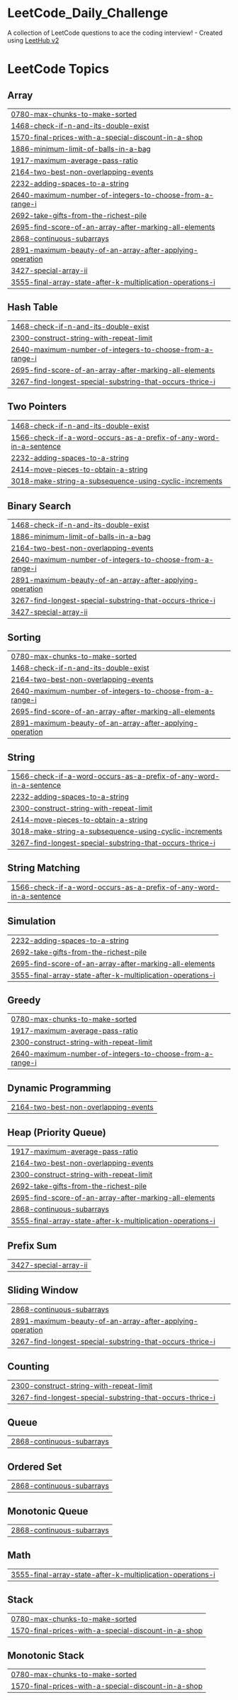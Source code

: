 # LeetCode_Daily_Challenge
A collection of LeetCode questions to ace the coding interview! - Created using [LeetHub v2](https://github.com/arunbhardwaj/LeetHub-2.0)

<!---LeetCode Topics Start-->
# LeetCode Topics
## Array
|  |
| ------- |
| [0780-max-chunks-to-make-sorted](https://github.com/fayza558/LeetCode_Daily_Challenge/tree/master/0780-max-chunks-to-make-sorted) |
| [1468-check-if-n-and-its-double-exist](https://github.com/fayza558/LeetCode_Daily_Challenge/tree/master/1468-check-if-n-and-its-double-exist) |
| [1570-final-prices-with-a-special-discount-in-a-shop](https://github.com/fayza558/LeetCode_Daily_Challenge/tree/master/1570-final-prices-with-a-special-discount-in-a-shop) |
| [1886-minimum-limit-of-balls-in-a-bag](https://github.com/fayza558/LeetCode_Daily_Challenge/tree/master/1886-minimum-limit-of-balls-in-a-bag) |
| [1917-maximum-average-pass-ratio](https://github.com/fayza558/LeetCode_Daily_Challenge/tree/master/1917-maximum-average-pass-ratio) |
| [2164-two-best-non-overlapping-events](https://github.com/fayza558/LeetCode_Daily_Challenge/tree/master/2164-two-best-non-overlapping-events) |
| [2232-adding-spaces-to-a-string](https://github.com/fayza558/LeetCode_Daily_Challenge/tree/master/2232-adding-spaces-to-a-string) |
| [2640-maximum-number-of-integers-to-choose-from-a-range-i](https://github.com/fayza558/LeetCode_Daily_Challenge/tree/master/2640-maximum-number-of-integers-to-choose-from-a-range-i) |
| [2692-take-gifts-from-the-richest-pile](https://github.com/fayza558/LeetCode_Daily_Challenge/tree/master/2692-take-gifts-from-the-richest-pile) |
| [2695-find-score-of-an-array-after-marking-all-elements](https://github.com/fayza558/LeetCode_Daily_Challenge/tree/master/2695-find-score-of-an-array-after-marking-all-elements) |
| [2868-continuous-subarrays](https://github.com/fayza558/LeetCode_Daily_Challenge/tree/master/2868-continuous-subarrays) |
| [2891-maximum-beauty-of-an-array-after-applying-operation](https://github.com/fayza558/LeetCode_Daily_Challenge/tree/master/2891-maximum-beauty-of-an-array-after-applying-operation) |
| [3427-special-array-ii](https://github.com/fayza558/LeetCode_Daily_Challenge/tree/master/3427-special-array-ii) |
| [3555-final-array-state-after-k-multiplication-operations-i](https://github.com/fayza558/LeetCode_Daily_Challenge/tree/master/3555-final-array-state-after-k-multiplication-operations-i) |
## Hash Table
|  |
| ------- |
| [1468-check-if-n-and-its-double-exist](https://github.com/fayza558/LeetCode_Daily_Challenge/tree/master/1468-check-if-n-and-its-double-exist) |
| [2300-construct-string-with-repeat-limit](https://github.com/fayza558/LeetCode_Daily_Challenge/tree/master/2300-construct-string-with-repeat-limit) |
| [2640-maximum-number-of-integers-to-choose-from-a-range-i](https://github.com/fayza558/LeetCode_Daily_Challenge/tree/master/2640-maximum-number-of-integers-to-choose-from-a-range-i) |
| [2695-find-score-of-an-array-after-marking-all-elements](https://github.com/fayza558/LeetCode_Daily_Challenge/tree/master/2695-find-score-of-an-array-after-marking-all-elements) |
| [3267-find-longest-special-substring-that-occurs-thrice-i](https://github.com/fayza558/LeetCode_Daily_Challenge/tree/master/3267-find-longest-special-substring-that-occurs-thrice-i) |
## Two Pointers
|  |
| ------- |
| [1468-check-if-n-and-its-double-exist](https://github.com/fayza558/LeetCode_Daily_Challenge/tree/master/1468-check-if-n-and-its-double-exist) |
| [1566-check-if-a-word-occurs-as-a-prefix-of-any-word-in-a-sentence](https://github.com/fayza558/LeetCode_Daily_Challenge/tree/master/1566-check-if-a-word-occurs-as-a-prefix-of-any-word-in-a-sentence) |
| [2232-adding-spaces-to-a-string](https://github.com/fayza558/LeetCode_Daily_Challenge/tree/master/2232-adding-spaces-to-a-string) |
| [2414-move-pieces-to-obtain-a-string](https://github.com/fayza558/LeetCode_Daily_Challenge/tree/master/2414-move-pieces-to-obtain-a-string) |
| [3018-make-string-a-subsequence-using-cyclic-increments](https://github.com/fayza558/LeetCode_Daily_Challenge/tree/master/3018-make-string-a-subsequence-using-cyclic-increments) |
## Binary Search
|  |
| ------- |
| [1468-check-if-n-and-its-double-exist](https://github.com/fayza558/LeetCode_Daily_Challenge/tree/master/1468-check-if-n-and-its-double-exist) |
| [1886-minimum-limit-of-balls-in-a-bag](https://github.com/fayza558/LeetCode_Daily_Challenge/tree/master/1886-minimum-limit-of-balls-in-a-bag) |
| [2164-two-best-non-overlapping-events](https://github.com/fayza558/LeetCode_Daily_Challenge/tree/master/2164-two-best-non-overlapping-events) |
| [2640-maximum-number-of-integers-to-choose-from-a-range-i](https://github.com/fayza558/LeetCode_Daily_Challenge/tree/master/2640-maximum-number-of-integers-to-choose-from-a-range-i) |
| [2891-maximum-beauty-of-an-array-after-applying-operation](https://github.com/fayza558/LeetCode_Daily_Challenge/tree/master/2891-maximum-beauty-of-an-array-after-applying-operation) |
| [3267-find-longest-special-substring-that-occurs-thrice-i](https://github.com/fayza558/LeetCode_Daily_Challenge/tree/master/3267-find-longest-special-substring-that-occurs-thrice-i) |
| [3427-special-array-ii](https://github.com/fayza558/LeetCode_Daily_Challenge/tree/master/3427-special-array-ii) |
## Sorting
|  |
| ------- |
| [0780-max-chunks-to-make-sorted](https://github.com/fayza558/LeetCode_Daily_Challenge/tree/master/0780-max-chunks-to-make-sorted) |
| [1468-check-if-n-and-its-double-exist](https://github.com/fayza558/LeetCode_Daily_Challenge/tree/master/1468-check-if-n-and-its-double-exist) |
| [2164-two-best-non-overlapping-events](https://github.com/fayza558/LeetCode_Daily_Challenge/tree/master/2164-two-best-non-overlapping-events) |
| [2640-maximum-number-of-integers-to-choose-from-a-range-i](https://github.com/fayza558/LeetCode_Daily_Challenge/tree/master/2640-maximum-number-of-integers-to-choose-from-a-range-i) |
| [2695-find-score-of-an-array-after-marking-all-elements](https://github.com/fayza558/LeetCode_Daily_Challenge/tree/master/2695-find-score-of-an-array-after-marking-all-elements) |
| [2891-maximum-beauty-of-an-array-after-applying-operation](https://github.com/fayza558/LeetCode_Daily_Challenge/tree/master/2891-maximum-beauty-of-an-array-after-applying-operation) |
## String
|  |
| ------- |
| [1566-check-if-a-word-occurs-as-a-prefix-of-any-word-in-a-sentence](https://github.com/fayza558/LeetCode_Daily_Challenge/tree/master/1566-check-if-a-word-occurs-as-a-prefix-of-any-word-in-a-sentence) |
| [2232-adding-spaces-to-a-string](https://github.com/fayza558/LeetCode_Daily_Challenge/tree/master/2232-adding-spaces-to-a-string) |
| [2300-construct-string-with-repeat-limit](https://github.com/fayza558/LeetCode_Daily_Challenge/tree/master/2300-construct-string-with-repeat-limit) |
| [2414-move-pieces-to-obtain-a-string](https://github.com/fayza558/LeetCode_Daily_Challenge/tree/master/2414-move-pieces-to-obtain-a-string) |
| [3018-make-string-a-subsequence-using-cyclic-increments](https://github.com/fayza558/LeetCode_Daily_Challenge/tree/master/3018-make-string-a-subsequence-using-cyclic-increments) |
| [3267-find-longest-special-substring-that-occurs-thrice-i](https://github.com/fayza558/LeetCode_Daily_Challenge/tree/master/3267-find-longest-special-substring-that-occurs-thrice-i) |
## String Matching
|  |
| ------- |
| [1566-check-if-a-word-occurs-as-a-prefix-of-any-word-in-a-sentence](https://github.com/fayza558/LeetCode_Daily_Challenge/tree/master/1566-check-if-a-word-occurs-as-a-prefix-of-any-word-in-a-sentence) |
## Simulation
|  |
| ------- |
| [2232-adding-spaces-to-a-string](https://github.com/fayza558/LeetCode_Daily_Challenge/tree/master/2232-adding-spaces-to-a-string) |
| [2692-take-gifts-from-the-richest-pile](https://github.com/fayza558/LeetCode_Daily_Challenge/tree/master/2692-take-gifts-from-the-richest-pile) |
| [2695-find-score-of-an-array-after-marking-all-elements](https://github.com/fayza558/LeetCode_Daily_Challenge/tree/master/2695-find-score-of-an-array-after-marking-all-elements) |
| [3555-final-array-state-after-k-multiplication-operations-i](https://github.com/fayza558/LeetCode_Daily_Challenge/tree/master/3555-final-array-state-after-k-multiplication-operations-i) |
## Greedy
|  |
| ------- |
| [0780-max-chunks-to-make-sorted](https://github.com/fayza558/LeetCode_Daily_Challenge/tree/master/0780-max-chunks-to-make-sorted) |
| [1917-maximum-average-pass-ratio](https://github.com/fayza558/LeetCode_Daily_Challenge/tree/master/1917-maximum-average-pass-ratio) |
| [2300-construct-string-with-repeat-limit](https://github.com/fayza558/LeetCode_Daily_Challenge/tree/master/2300-construct-string-with-repeat-limit) |
| [2640-maximum-number-of-integers-to-choose-from-a-range-i](https://github.com/fayza558/LeetCode_Daily_Challenge/tree/master/2640-maximum-number-of-integers-to-choose-from-a-range-i) |
## Dynamic Programming
|  |
| ------- |
| [2164-two-best-non-overlapping-events](https://github.com/fayza558/LeetCode_Daily_Challenge/tree/master/2164-two-best-non-overlapping-events) |
## Heap (Priority Queue)
|  |
| ------- |
| [1917-maximum-average-pass-ratio](https://github.com/fayza558/LeetCode_Daily_Challenge/tree/master/1917-maximum-average-pass-ratio) |
| [2164-two-best-non-overlapping-events](https://github.com/fayza558/LeetCode_Daily_Challenge/tree/master/2164-two-best-non-overlapping-events) |
| [2300-construct-string-with-repeat-limit](https://github.com/fayza558/LeetCode_Daily_Challenge/tree/master/2300-construct-string-with-repeat-limit) |
| [2692-take-gifts-from-the-richest-pile](https://github.com/fayza558/LeetCode_Daily_Challenge/tree/master/2692-take-gifts-from-the-richest-pile) |
| [2695-find-score-of-an-array-after-marking-all-elements](https://github.com/fayza558/LeetCode_Daily_Challenge/tree/master/2695-find-score-of-an-array-after-marking-all-elements) |
| [2868-continuous-subarrays](https://github.com/fayza558/LeetCode_Daily_Challenge/tree/master/2868-continuous-subarrays) |
| [3555-final-array-state-after-k-multiplication-operations-i](https://github.com/fayza558/LeetCode_Daily_Challenge/tree/master/3555-final-array-state-after-k-multiplication-operations-i) |
## Prefix Sum
|  |
| ------- |
| [3427-special-array-ii](https://github.com/fayza558/LeetCode_Daily_Challenge/tree/master/3427-special-array-ii) |
## Sliding Window
|  |
| ------- |
| [2868-continuous-subarrays](https://github.com/fayza558/LeetCode_Daily_Challenge/tree/master/2868-continuous-subarrays) |
| [2891-maximum-beauty-of-an-array-after-applying-operation](https://github.com/fayza558/LeetCode_Daily_Challenge/tree/master/2891-maximum-beauty-of-an-array-after-applying-operation) |
| [3267-find-longest-special-substring-that-occurs-thrice-i](https://github.com/fayza558/LeetCode_Daily_Challenge/tree/master/3267-find-longest-special-substring-that-occurs-thrice-i) |
## Counting
|  |
| ------- |
| [2300-construct-string-with-repeat-limit](https://github.com/fayza558/LeetCode_Daily_Challenge/tree/master/2300-construct-string-with-repeat-limit) |
| [3267-find-longest-special-substring-that-occurs-thrice-i](https://github.com/fayza558/LeetCode_Daily_Challenge/tree/master/3267-find-longest-special-substring-that-occurs-thrice-i) |
## Queue
|  |
| ------- |
| [2868-continuous-subarrays](https://github.com/fayza558/LeetCode_Daily_Challenge/tree/master/2868-continuous-subarrays) |
## Ordered Set
|  |
| ------- |
| [2868-continuous-subarrays](https://github.com/fayza558/LeetCode_Daily_Challenge/tree/master/2868-continuous-subarrays) |
## Monotonic Queue
|  |
| ------- |
| [2868-continuous-subarrays](https://github.com/fayza558/LeetCode_Daily_Challenge/tree/master/2868-continuous-subarrays) |
## Math
|  |
| ------- |
| [3555-final-array-state-after-k-multiplication-operations-i](https://github.com/fayza558/LeetCode_Daily_Challenge/tree/master/3555-final-array-state-after-k-multiplication-operations-i) |
## Stack
|  |
| ------- |
| [0780-max-chunks-to-make-sorted](https://github.com/fayza558/LeetCode_Daily_Challenge/tree/master/0780-max-chunks-to-make-sorted) |
| [1570-final-prices-with-a-special-discount-in-a-shop](https://github.com/fayza558/LeetCode_Daily_Challenge/tree/master/1570-final-prices-with-a-special-discount-in-a-shop) |
## Monotonic Stack
|  |
| ------- |
| [0780-max-chunks-to-make-sorted](https://github.com/fayza558/LeetCode_Daily_Challenge/tree/master/0780-max-chunks-to-make-sorted) |
| [1570-final-prices-with-a-special-discount-in-a-shop](https://github.com/fayza558/LeetCode_Daily_Challenge/tree/master/1570-final-prices-with-a-special-discount-in-a-shop) |
<!---LeetCode Topics End-->